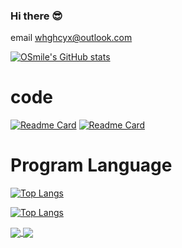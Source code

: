 ### Hi there 😎
email whghcyx@outlook.com

[![OSmile's GitHub stats](https://github-readme-stats.vercel.app/api?username=WHG555&show_icons=true&theme=transparent)](https://github.com/anuraghazra/github-readme-stats)

# code

[![Readme Card](https://github-readme-stats.vercel.app/api/pin/?username=WHG555&repo=obsidian-docker&show_owner=true)](https://github.com/WHG555/obsidian-docker) [![Readme Card](https://github-readme-stats.vercel.app/api/pin/?username=WHG555&repo=lunar-calendar&show_owner)](https://github.com/WHG555/lunar-calendar)


# Program Language
[![Top Langs](https://github-readme-stats.vercel.app/api/top-langs/?username=WHG555&layout=compact)](https://github.com/anuraghazra/github-readme-stats)

[![Top Langs](https://github-readme-stats.vercel.app/api/top-langs/?username=anuraghazra&layout=compact)](https://github.com/anuraghazra/github-readme-stats)


<a href="https://github.com/WHG555/obsidian-docker">
  <img align="center" src="https://github-readme-stats.vercel.app/api/pin/?username=WHG555&repo=obsidian-docker" />
</a>
<a href="https://github.com/WHG555/lunar-calendar">
  <img align="center" src="https://github-readme-stats.vercel.app/api/pin/?username=WHG555&repo=lunar-calendar" />
</a>
